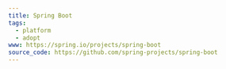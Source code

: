 ```yaml
---
title: Spring Boot
tags:
  - platform
  - adopt
www: https://spring.io/projects/spring-boot
source_code: https://github.com/spring-projects/spring-boot
---
```

